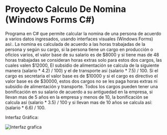 # Proyecto Calculo De Nomina (Windows Forms C#)
Programa en C# que permite calcular la nomina de una persona de acuerdo a varios datos ingresados, usando interfaces visuales (Windows Forms) así:.
La nomina es calculada de acuerdo a las horas trabajadas de la persona y según su cargo, si la persona tiene un cargo en producción o oficios varios, el valor base de su salario es de $8000 y si tiene mas de 48 horas trabajadas se consideran horas extras solo para estos dos cargos, las cuales valen $12000, El subsidio de alimentación se calcula de la siguiente manera (salario * 4.2) / 100) y el de transporte así (salario * 7.5) / 100.
 Si el cargo es secretaria el valor base es de $10000 y si el cargo es directivo el valor base es de $30000, estos dos cargos no se les paga horas extras ni subsidio de alimentación y transporte. 
Todos los cargos pueden tener una bonificación en su salario de acuerdo a su antiguedad en la empresa, si llevan mas de 5 años en la empresa y menos de 10, la bonificación se calcula así (salario * 3.5) / 100 y si llevan mas de 10 años se calcula así: (salario * 6.6) / 100.

Interfaz Gráfica:

![Interfaz grafica](https://firebasestorage.googleapis.com/v0/b/proyecto1cesdeja.appspot.com/o/CapturaNominaC%23.PNG?alt=media&token=4146d10f-fa30-437d-9957-24323f720245)

